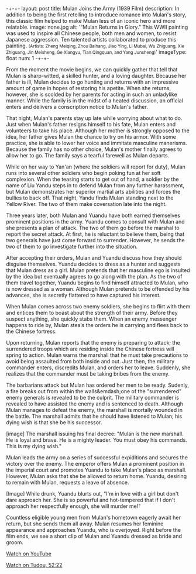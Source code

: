 -+-+-
layout: post
title: Mulan Joins the Army (1939 Film)
description: In addition to being the first retelling to introduce romance into Mulan's story, this classic film helped to make Mulan less of an iconic hero and more relatable.
image: none.jpg
alt: '&ldquo;Mulan Returns in Glory.&rdquo; This WWII painting was used to inspire all Chinese people, both men and women, to resist Japanese aggression. Ten talented artists collaborated to produce this painting. <small>(Artists: Zheng Meiqing, Zhou Baihang, Jiao Ying, Li Mubai, Wu Zhiguang, Xie Zhiguang, Jin Meisheng, Ge Xiangyu, Tian Qingquan, and Yang Junsheng)</small>'
imageType: float
num: 1
-+-+-

From the moment the movie begins, we can quickly gather that tell that Mulan is sharp-witted, a skilled hunter, and a loving daughter. Because her father is ill, Mulan decides to go hunting and returns with an impressive amount of game in hopes of restoring his apetite. When she returns, however, she is scolded by her parents for acting in such an unladylike manner. While the family is in the midst of a heated discussion, an official enters and delivers a conscription notice to Mulan's father.

That night, Mulan's parents stay up late while worrying about what to do. Just when Mulan's father resigns himself to his fate, Mulan enters and volunteers to take his place. Although her mother is strongly opposed to the idea, her father gives Mulan the chance to try on his armor. With some practice, she is able to lower her voice and immitate masculine manerisms. Because the family has no other choice, Mulan's mother finally agrees to allow her to go. The family says a tearful farewell as Mulan departs.

While on her way to Yan'an (where the soldiers will report for duty), Mulan runs into several other soldiers who begin poking fun at her soft complexion. When the teasing starts to get out of hand, a soldier by the name of Liu Yandu steps in to defend Mulan from any further harassment, but Mulan demonstrates her superior martial arts abilities and forces the bullies to back off. That night, Yandu finds Mulan standing next to the Yellow River. The two of them make coversation late into the night.

Three years later, both Mulan and Yuandu have both earned themselves prominent positions in the army. Yuandu comes to consult with Mulan and she presents a plan of attack. The two of them go before the marshal to report the secret attack. At first, he is reluctant to believe them, being that two generals have just come forward to surrender. However, he sends the two of them to go investigate further into the situation.

After accepting their orders, Mulan and Yuandu discuss how they should disguise themselves. Yuandu decides to dress as a hunter and suggests that Mulan dress as a girl. Mulan pretends that her masculine ego is insulted by the idea but eventually agrees to go along with the plan. As the two of them travel together, Yuandu begins to find himself attracted to Mulan, who is now dressed as a woman. Although Mulan pretends to be offended by his advances, she is secretly flattered to have captured his interest.

When Mulan comes across two enemy soldiers, she begins to flirt with them and entices them to boast about the strength of their army. Before they suspect anything, she quickly stabs them. When an enemy messenger happens to ride by, Mulan steals the orders he is carrying and flees back to the Chinese fortress.

Upon returning, Mulan reports that the enemy is preparing to attack; the surrendered troops which are residing inside the Chinese fortress will spring to action. Mulan warns the marshall that he must take precautions to avoid being assaulted from both inside and out. Just then, the military commander enters, discredits Mulan, and orders her to leave. Suddenly, she realizes that the commander must be taking bribes from the enemy.

The barbarians attack but Mulan has ordered her men to be ready. Sudenly, a fire breaks out from within the walls&emdash;one of the "surrendered" enemy generals is revealed to be the culprit. The military commander is revealed to have assisted the enemy and is sentenced to death. Although Mulan manages to defeat the enemy, the marshall is mortally wounded in the battle. The marshall admits that he should have listened to Mulan; his dying wish is that she be his successor.

[image]
The marshall issuing his final decree: "Mulan is the new marshall. He is loyal and brave. He is a mighty leader. You must obey his commands. This is my dying wish."

Mulan leads the army on a series of successful expiditions and secures the victory over the enemy. The emperor offers Mulan a prominent position in the imperial court and promotes Yuandu to take Mulan's place as marshall. However, Mulan asks that she be allowed to return home. Yuandu, desiring to remain with Mulan, requests a leave of absence.

[Image]
While drunk, Yuandu blurts out, "I'm in love with a girl but don't dare approach her. She is so powerful and hot-tempered that if I don't approach her respectfully enough, she will murder me!"

Countless eligible young men from Mulan's hometown eagerly await her return, but she sends them all away. Mulan resumes her feminine appearance and approaches Yuandu, who is overjoyed. Right before the film ends, we see a short clip of Mulan and Yuandu dressed as bride and groom.


[Watch on YouTube](https://www.youtube.com/watch?v=XXTiIBSrZhA)

[Watch on Tudou, 52:22](https://video.tudou.com/v/XMzQ3MDA3MjM0MA==.html?spm=a2h0k.8191414.0.0&from=s1.8-1-1.2)
